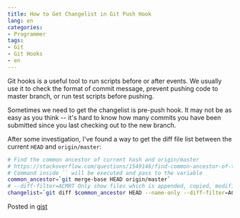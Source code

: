 ```yaml
---
title: How to Get Changelist in Git Push Hook
lang: en
categories:
- Programmer
tags:
- Git
- Git Hooks
- en
---
```


Git hooks is a useful tool to run scripts before or after events. We usually use it to check the format of commit message, prevent pushing code to master branch, or run test scripts before pushing.

Sometimes we need to get the changelist is pre-push hook. It may not be as easy as you think -- it's hard to know how many commits you have been submitted since you last checking out to the new branch.

After some investigation, I've found a way to get the diff file list between the current `HEAD` and `origin/master`:

```bash
# Find the common ancestor of current hash and origin/master
# https://stackoverflow.com/questions/1549146/find-common-ancestor-of-two-git-branches
# Command inside `` will be executed and pass to the variable
common_ancestor=`git merge-base HEAD origin/master`
# --diff-filter=ACMRT Only show files which is appended, copied, modified, renamed or type-changed
changelist=`git diff $common_ancestor HEAD --name-only --diff-filter=ACMRT`
```

Posted in [gist](https://gist.github.com/xcatliu/ddc2aec4e4cde0824429477f7ea233cd)
